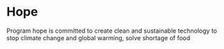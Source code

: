 # Hope
Program hope is committed to create clean and sustainable technology to stop climate change and global warming, solve shortage of food
